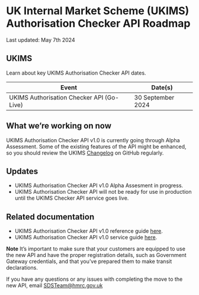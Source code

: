 
# UK Internal Market Scheme (UKIMS) Authorisation Checker API Roadmap
Last updated: May 7th 2024

## UKIMS
Learn about key UKIMS Authorisation Checker API dates.


| Event                                              | Date(s)              |
|----------------------------------------------------|----------------------|
|UKIMS Authorisation Checker API (Go-Live)    | 30 September 2024          |


## What we’re working on now
UKIMS Authorisation Checker API v1.0 is currently going through Alpha Assessment. Some of the existing features of the API might be enhanced, so you should review the UKIMS [Changelog](https://github.com/hmrc/ukim-auth-checker-api) on GitHub regularly.

## Updates

- UKIMS Authorisation Checker API v1.0 Alpha Assesment in progress.
- UKIMS Authorisation Checker API will not be ready for use in production until the UKIMS Checker API service goes live.

## Related documentation
- UKIMS Authorisation Checker API v1.0 reference guide [here](/api-documentation/docs/api?filter=customs).
- UKIMS Authorisation Checker API v1.0 service guide [here](/guides/ukim-auth-checker-api-service-guide/source/documentation/index.md).

 **Note** It’s important to make sure that your customers are equipped to use the new API and have the proper registration details, such as Government Gateway credentials, and that you’ve prepared them to make transit declarations.

If you have any questions or any issues with completing the move to the new API, email [SDSTeam@hmrc.gov.uk](mailto:SDSTeam@hmrc.gov.uk)

